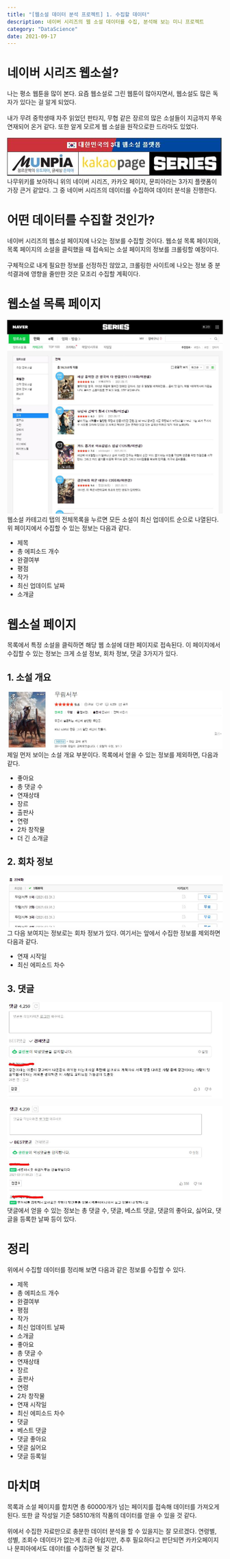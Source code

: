 ```yaml
---
title: "[웹소설 데이터 분석 프로젝트] 1. 수집할 데이터"
description: 네이버 시리즈의 웹 소설 데이터를 수집, 분석해 보는 미니 프로젝트
category: "DataScience"
date: 2021-09-17
---
```


# 네이버 시리즈 웹소설?
나는 평소 웹툰을 많이 본다. 요즘 웹소설로 그린 웹툰이 많아지면서, 웹소설도 많은 독자가 있다는 걸 알게 되었다.
<br/><br/>
내가 무려 중학생때 자주 읽었던 판타지, 무협 같은 장르의 많은 소설들이 지금까지 쭈욱 연재되어 온거 같다. 또한 알게 모르게 웹 소설을 원작으로한 드라마도 있었다.
<br/><br/>
![웹소설 플랫폼 big3](./images/webnovelbig3.jpg)
<br/>
나무위키를 보아하니 위의 네이버 시리즈, 카카오 페이지, 문피아라는 3가지 플랫폼이 가장 큰거 같았다. 그 중 네이버 시리즈의 데이터를 수집하여 데이터 분석을 진행한다.

# 어떤 데이터를 수집할 것인가?
네이버 시리즈의 웹소설 페이지에 나오는 정보를 수집할 것이다. 웹소설 목록 페이지와, 목록 페이지의 소설을 클릭했을 때 접속되는 소설 페이지의 정보를 크롤링할 예정이다.
<br/><br/>
구체적으로 내게 필요한 정보를 선정하진 않았고, 크롤링한 사이트에 나오는 정보 중 분석결과에 영향을 줄만한 것은 모조리 수집할 계획이다.

# 웹소설 목록 페이지
![웹소설 목록 페이지](./images/serieslistpage.jpg)
<br/>
웹소설 카테고리 탭의 전체목록을 누르면 모든 소설이 최신 업데이트 순으로 나열된다.
<br/>
위 페이지에서 수집할 수 있는 정보는 다음과 같다.
- 제목
- 총 에피소드 개수
- 완결여부
- 평점
- 작가
- 최신 업데이트 날짜
- 소개글

# 웹소설 페이지
목록에서 특정 소설을 클릭하면 해당 웹 소설에 대한 페이지로 접속된다. 이 페이지에서 수집할 수 있는 정보는 크게 소설 정보, 회차 정보, 댓글 3가지가 있다.
## 1. 소설 개요
![소설 개요](./images/novelinfo.jpg)
<br/>
제일 먼저 보이는 소설 개요 부분이다. 목록에서 얻을 수 있는 정보를 제외하면, 다음과 같다.
- 좋아요
- 총 댓글 수
- 연재상태
- 장르
- 출판사
- 연령
- 2차 창작물
- 더 긴 소개글

## 2. 회차 정보
![회차 정보](./images/episodeinfo.jpg)
<br/>
그 다음 보여지는 정보로는 회차 정보가 있다. 여기서는 앞에서 수집한 정보를 제외하면 다음과 같다.
- 연재 시작일
- 최신 에피소드 차수

## 3. 댓글
![일반댓글](./images/totalcomment.jpg)

![베스트댓글](./images/bestcomment.jpg)
댓글에서 얻을 수 있는 정보는 총 댓글 수, 댓글, 베스트 댓글, 댓글의 좋아요, 싫어요, 댓글을 등록한 날짜 등이 있다.

# 정리
위에서 수집할 데이터를 정리해 보면 다음과 같은 정보를 수집할 수 있다.
- 제목
- 총 에피소드 개수
- 완결여부
- 평점
- 작가
- 최신 업데이트 날짜
- 소개글
- 좋아요
- 총 댓글 수
- 연재상태
- 장르
- 출판사
- 연령
- 2차 창작물
- 연재 시작일
- 최신 에피소드 차수
- 댓글
- 베스트 댓글
- 댓글 좋아요
- 댓글 싫어요
- 댓글 등록일

# 마치며
목록과 소설 페이지를 합치면 총 60000개가 넘는 페이지를 접속해 데이터를 가져오게 된다. 또한 글 작성일 기준 58510개의 작품의 데이터를 얻을 수 있을 것 같다.
<br/><br/>
위에서 수집한 자료만으로 충분한 데이터 분석을 할 수 있을지는 잘 모르겠다. 연령별, 성별, 조회수 데이터가 없는게 조금 아쉽지만, 추후 필요하다고 판단되면 카카오페이지나 문피아에서도 데이터를 수집하면 될 것 같다.